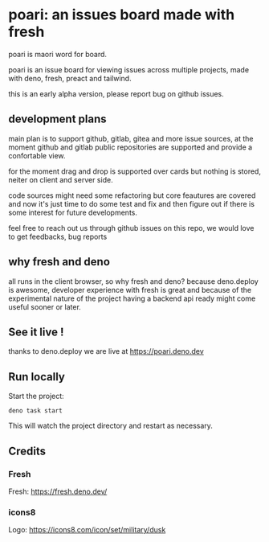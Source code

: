 # poari: an issues board made with fresh

poari is maori word for board.

poari is an issue board for viewing issues across multiple projects, made with
deno, fresh, preact and tailwind.

this is an early alpha version, please report bug on github issues.

## development plans

main plan is to support github, gitlab, gitea and more issue sources, at the
moment github and gitlab public repositories are supported and provide a
confortable view.

for the moment drag and drop is supported over cards but nothing is stored,
neiter on client and server side.

code sources might need some refactoring but core feautures are covered and now
it's just time to do some test and fix and then figure out if there is some
interest for future developments.

feel free to reach out us through github issues on this repo, we would love to
get feedbacks, bug reports

## why fresh and deno

all runs in the client browser, so why fresh and deno? because deno.deploy is
awesome, developer experience with fresh is great and because of the
experimental nature of the project having a backend api ready might come useful
sooner or later.

## See it live !

thanks to deno.deploy we are live at https://poari.deno.dev

## Run locally

Start the project:

```
deno task start
```

This will watch the project directory and restart as necessary.

## Credits

### Fresh

Fresh: https://fresh.deno.dev/

### icons8

Logo: https://icons8.com/icon/set/military/dusk
